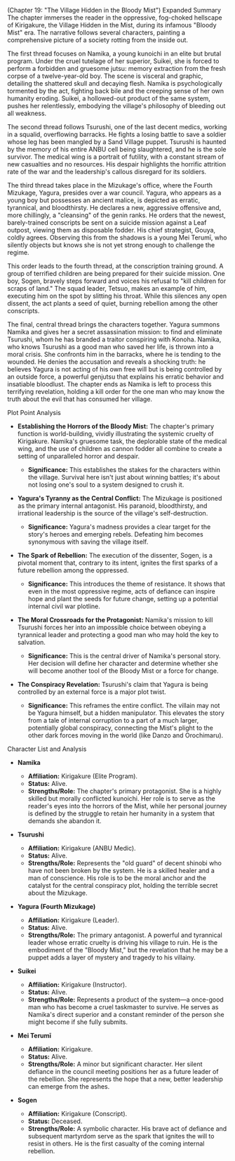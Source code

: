 (Chapter 19: "The Village Hidden in the Bloody Mist")
Expanded Summary
The chapter immerses the reader in the oppressive, fog-choked hellscape of Kirigakure, the Village Hidden in the Mist, during its infamous "Bloody Mist" era. The narrative follows several characters, painting a comprehensive picture of a society rotting from the inside out.

The first thread focuses on Namika, a young kunoichi in an elite but brutal program. Under the cruel tutelage of her superior, Suikei, she is forced to perform a forbidden and gruesome jutsu: memory extraction from the fresh corpse of a twelve-year-old boy. The scene is visceral and graphic, detailing the shattered skull and decaying flesh. Namika is psychologically tormented by the act, fighting back bile and the creeping sense of her own humanity eroding. Suikei, a hollowed-out product of the same system, pushes her relentlessly, embodying the village's philosophy of bleeding out all weakness.

The second thread follows Tsurushi, one of the last decent medics, working in a squalid, overflowing barracks. He fights a losing battle to save a soldier whose leg has been mangled by a Sand Village puppet. Tsurushi is haunted by the memory of his entire ANBU cell being slaughtered, and he is the sole survivor. The medical wing is a portrait of futility, with a constant stream of new casualties and no resources. His despair highlights the horrific attrition rate of the war and the leadership's callous disregard for its soldiers.

The third thread takes place in the Mizukage's office, where the Fourth Mizukage, Yagura, presides over a war council. Yagura, who appears as a young boy but possesses an ancient malice, is depicted as erratic, tyrannical, and bloodthirsty. He declares a new, aggressive offensive and, more chillingly, a "cleansing" of the genin ranks. He orders that the newest, barely-trained conscripts be sent on a suicide mission against a Leaf outpost, viewing them as disposable fodder. His chief strategist, Gouya, coldly agrees. Observing this from the shadows is a young Mei Terumī, who silently objects but knows she is not yet strong enough to challenge the regime.

This order leads to the fourth thread, at the conscription training ground. A group of terrified children are being prepared for their suicide mission. One boy, Sogen, bravely steps forward and voices his refusal to "kill children for scraps of land." The squad leader, Tetsuo, makes an example of him, executing him on the spot by slitting his throat. While this silences any open dissent, the act plants a seed of quiet, burning rebellion among the other conscripts.

The final, central thread brings the characters together. Yagura summons Namika and gives her a secret assassination mission: to find and eliminate Tsurushi, whom he has branded a traitor conspiring with Konoha. Namika, who knows Tsurushi as a good man who saved her life, is thrown into a moral crisis. She confronts him in the barracks, where he is tending to the wounded. He denies the accusation and reveals a shocking truth: he believes Yagura is not acting of his own free will but is being controlled by an outside force, a powerful genjutsu that explains his erratic behavior and insatiable bloodlust. The chapter ends as Namika is left to process this terrifying revelation, holding a kill order for the one man who may know the truth about the evil that has consumed her village.

Plot Point Analysis
*   **Establishing the Horrors of the Bloody Mist:** The chapter's primary function is world-building, vividly illustrating the systemic cruelty of Kirigakure. Namika's gruesome task, the deplorable state of the medical wing, and the use of children as cannon fodder all combine to create a setting of unparalleled horror and despair.
    *   **Significance:** This establishes the stakes for the characters within the village. Survival here isn't just about winning battles; it's about not losing one's soul to a system designed to crush it.

*   **Yagura's Tyranny as the Central Conflict:** The Mizukage is positioned as the primary internal antagonist. His paranoid, bloodthirsty, and irrational leadership is the source of the village's self-destruction.
    *   **Significance:** Yagura's madness provides a clear target for the story's heroes and emerging rebels. Defeating him becomes synonymous with saving the village itself.

*   **The Spark of Rebellion:** The execution of the dissenter, Sogen, is a pivotal moment that, contrary to its intent, ignites the first sparks of a future rebellion among the oppressed.
    *   **Significance:** This introduces the theme of resistance. It shows that even in the most oppressive regime, acts of defiance can inspire hope and plant the seeds for future change, setting up a potential internal civil war plotline.

*   **The Moral Crossroads for the Protagonist:** Namika's mission to kill Tsurushi forces her into an impossible choice between obeying a tyrannical leader and protecting a good man who may hold the key to salvation.
    *   **Significance:** This is the central driver of Namika's personal story. Her decision will define her character and determine whether she will become another tool of the Bloody Mist or a force for change.

*   **The Conspiracy Revelation:** Tsurushi's claim that Yagura is being controlled by an external force is a major plot twist.
    *   **Significance:** This reframes the entire conflict. The villain may not be Yagura himself, but a hidden manipulator. This elevates the story from a tale of internal corruption to a part of a much larger, potentially global conspiracy, connecting the Mist's plight to the other dark forces moving in the world (like Danzo and Orochimaru).

Character List and Analysis
*   **Namika**
    *   **Affiliation:** Kirigakure (Elite Program).
    *   **Status:** Alive.
    *   **Strengths/Role:** The chapter's primary protagonist. She is a highly skilled but morally conflicted kunoichi. Her role is to serve as the reader's eyes into the horrors of the Mist, while her personal journey is defined by the struggle to retain her humanity in a system that demands she abandon it.

*   **Tsurushi**
    *   **Affiliation:** Kirigakure (ANBU Medic).
    *   **Status:** Alive.
    *   **Strengths/Role:** Represents the "old guard" of decent shinobi who have not been broken by the system. He is a skilled healer and a man of conscience. His role is to be the moral anchor and the catalyst for the central conspiracy plot, holding the terrible secret about the Mizukage.

*   **Yagura (Fourth Mizukage)**
    *   **Affiliation:** Kirigakure (Leader).
    *   **Status:** Alive.
    *   **Strengths/Role:** The primary antagonist. A powerful and tyrannical leader whose erratic cruelty is driving his village to ruin. He is the embodiment of the "Bloody Mist," but the revelation that he may be a puppet adds a layer of mystery and tragedy to his villainy.

*   **Suikei**
    *   **Affiliation:** Kirigakure (Instructor).
    *   **Status:** Alive.
    *   **Strengths/Role:** Represents a product of the system—a once-good man who has become a cruel taskmaster to survive. He serves as Namika's direct superior and a constant reminder of the person she might become if she fully submits.

*   **Mei Terumī**
    *   **Affiliation:** Kirigakure.
    *   **Status:** Alive.
    *   **Strengths/Role:** A minor but significant character. Her silent defiance in the council meeting positions her as a future leader of the rebellion. She represents the hope that a new, better leadership can emerge from the ashes.

*   **Sogen**
    *   **Affiliation:** Kirigakure (Conscript).
    *   **Status:** Deceased.
    *   **Strengths/Role:** A symbolic character. His brave act of defiance and subsequent martyrdom serve as the spark that ignites the will to resist in others. He is the first casualty of the coming internal rebellion.